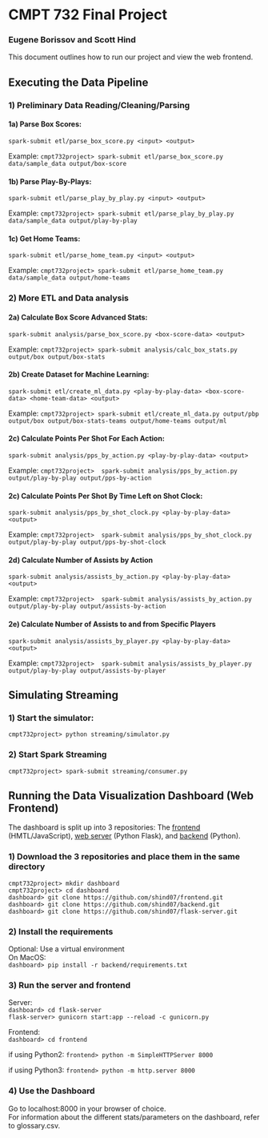 # CMPT 732 Final Project
### Eugene Borissov and Scott Hind

This document outlines how to run our project and view the web frontend.

## Executing the Data Pipeline
### 1) Preliminary Data Reading/Cleaning/Parsing
#### 1a) Parse Box Scores:
`spark-submit etl/parse_box_score.py <input> <output>`  

Example: `cmpt732project> spark-submit etl/parse_box_score.py data/sample_data output/box-score`

#### 1b) Parse Play-By-Plays:
`spark-submit etl/parse_play_by_play.py <input> <output>`  

Example: `cmpt732project> spark-submit etl/parse_play_by_play.py data/sample_data output/play-by-play`

#### 1c) Get Home Teams:
`spark-submit etl/parse_home_team.py <input> <output>`

Example:  `cmpt732project> spark-submit etl/parse_home_team.py data/sample_data output/home-teams`


### 2) More ETL and Data analysis
#### 2a) Calculate Box Score Advanced Stats:
`spark-submit analysis/parse_box_score.py <box-score-data> <output>`  

Example: `cmpt732project> spark-submit analysis/calc_box_stats.py output/box output/box-stats`

#### 2b) Create Dataset for Machine Learning:
`spark-submit etl/create_ml_data.py <play-by-play-data> <box-score-data> <home-team-data> <output>`

Example: `cmpt732project> spark-submit etl/create_ml_data.py output/pbp output/box output/box-stats-teams output/home-teams output/ml`

#### 2c) Calculate Points Per Shot For Each Action:
`spark-submit analysis/pps_by_action.py <play-by-play-data> <output>`

Example: `cmpt732project>  spark-submit analysis/pps_by_action.py output/play-by-play output/pps-by-action`

#### 2c) Calculate Points Per Shot By Time Left on Shot Clock:
`spark-submit analysis/pps_by_shot_clock.py <play-by-play-data> <output>`

Example: `cmpt732project>  spark-submit analysis/pps_by_shot_clock.py output/play-by-play output/pps-by-shot-clock`

#### 2d) Calculate Number of Assists by Action
`spark-submit analysis/assists_by_action.py <play-by-play-data> <output>`

Example: `cmpt732project>  spark-submit analysis/assists_by_action.py output/play-by-play output/assists-by-action`

#### 2e) Calculate Number of Assists to and from Specific Players
`spark-submit analysis/assists_by_player.py <play-by-play-data> <output>`

Example: `cmpt732project>  spark-submit analysis/assists_by_player.py output/play-by-play output/assists-by-player`



## Simulating Streaming
### 1) Start the simulator:
`cmpt732project> python streaming/simulator.py`

### 2) Start Spark Streaming
`cmpt732project> spark-submit streaming/consumer.py`

## Running the Data Visualization Dashboard (Web Frontend)

The dashboard is split up into 3 repositories: The [frontend](https://github.com/shind07/frontend.git) (HMTL/JavaScript), [web server](https://github.com/shind07/backend.git) (Python Flask), and [backend](https://github.com/shind07/flask-server.git) (Python).

### 1) Download the 3 repositories and place them in the same directory

`cmpt732project> mkdir dashboard`  
`cmpt732project> cd dashboard`  
`dashboard> git clone https://github.com/shind07/frontend.git`  
`dashboard> git clone https://github.com/shind07/backend.git`  
`dashboard> git clone https://github.com/shind07/flask-server.git`  

### 2) Install the requirements

Optional: Use a virtual environment  
On MacOS:  
`dashboard> pip install -r backend/requirements.txt`

### 3) Run the server and frontend

Server:  
`dashboard> cd flask-server`    
`flask-server> gunicorn start:app --reload -c gunicorn.py`  

Frontend:  
`dashboard> cd frontend`    

if using Python2:
`frontend> python -m SimpleHTTPServer 8000`  

if using Python3:
`frontend> python -m http.server 8000`  

### 4) Use the Dashboard

Go to localhost:8000 in your browser of choice.  
For information about the different stats/parameters on the dashboard, refer to glossary.csv.
